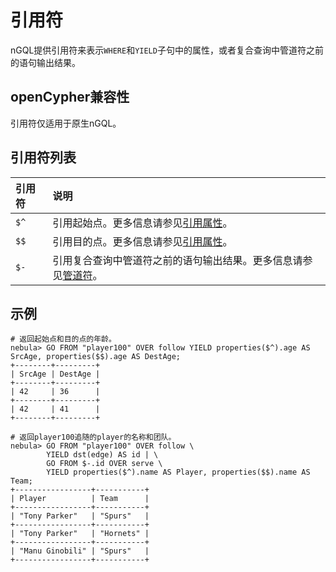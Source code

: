 # 引用符

nGQL提供引用符来表示`WHERE`和`YIELD`子句中的属性，或者复合查询中管道符之前的语句输出结果。

## openCypher兼容性

引用符仅适用于原生nGQL。

## 引用符列表

|引用符|说明|
|:---|:---|
|`$^`|引用起始点。更多信息请参见[引用属性](../4.variable-and-composite-queries/3.property-reference.md)。|
|`$$`|引用目的点。更多信息请参见[引用属性](../4.variable-and-composite-queries/3.property-reference.md)。|
|`$-`|引用复合查询中管道符之前的语句输出结果。更多信息请参见[管道符](4.pipe.md)。|

## 示例

```ngql
# 返回起始点和目的点的年龄。
nebula> GO FROM "player100" OVER follow YIELD properties($^).age AS SrcAge, properties($$).age AS DestAge;
+--------+---------+
| SrcAge | DestAge |
+--------+---------+
| 42     | 36      |
+--------+---------+
| 42     | 41      |
+--------+---------+

# 返回player100追随的player的名称和团队。
nebula> GO FROM "player100" OVER follow \
        YIELD dst(edge) AS id | \
        GO FROM $-.id OVER serve \
        YIELD properties($^).name AS Player, properties($$).name AS Team;
+-----------------+-----------+
| Player          | Team      |
+-----------------+-----------+
| "Tony Parker"   | "Spurs"   |
+-----------------+-----------+
| "Tony Parker"   | "Hornets" |
+-----------------+-----------+
| "Manu Ginobili" | "Spurs"   |
+-----------------+-----------+
```
